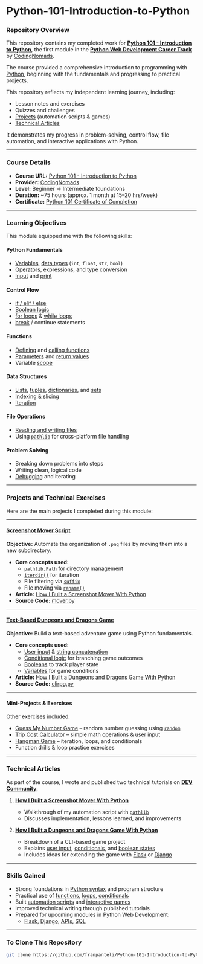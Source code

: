 # Python-101-Introduction-to-Python

### Repository Overview
This repository contains my completed work for **[Python 101 - Introduction to Python](https://codingnomads.com/course/python-101-introduction-to-python)**, the first module in the **[Python Web Development Career Track](https://codingnomads.com/online-courses/python-bootcamp-web-development)** by [CodingNomads](https://codingnomads.com/).  

The course provided a comprehensive introduction to programming with [Python](https://www.python.org/), beginning with the fundamentals and progressing to practical projects.  

This repository reflects my independent learning journey, including:
- Lesson notes and exercises  
- Quizzes and challenges  
- [Projects](#projects-and-technical-exercises) (automation scripts & games)  
- [Technical Articles](#technical-articles)  

It demonstrates my progress in problem-solving, control flow, file automation, and interactive applications with Python.  

---

### Course Details
- **Course URL:** [Python 101 - Introduction to Python](https://codingnomads.com/course/python-101-introduction-to-python)  
- **Provider:** [CodingNomads](https://codingnomads.com/)  
- **Level:** Beginner → Intermediate foundations  
- **Duration:** ~75 hours (approx. 1 month at 15–20 hrs/week)  
- **Certificate:** [Python 101 Certificate of Completion](https://codingnomads.com/course/python-101-introduction-to-python)  

---

### Learning Objectives
This module equipped me with the following skills:

#### Python Fundamentals
- [Variables](https://docs.python.org/3/tutorial/introduction.html#using-python-as-a-calculator), [data types](https://docs.python.org/3/library/stdtypes.html) (`int`, `float`, `str`, `bool`)  
- [Operators](https://docs.python.org/3/library/operator.html), expressions, and type conversion  
- [Input](https://docs.python.org/3/library/functions.html#input) and [print](https://docs.python.org/3/library/functions.html#print)  

#### Control Flow
- [if / elif / else](https://docs.python.org/3/tutorial/controlflow.html#if-statements)  
- [Boolean logic](https://docs.python.org/3/library/stdtypes.html#boolean-operations-and-or-not)  
- [for loops](https://docs.python.org/3/tutorial/controlflow.html#for-statements) & [while loops](https://docs.python.org/3/tutorial/controlflow.html#the-while-statement)  
- [break](https://docs.python.org/3/tutorial/controlflow.html#break-and-continue-statements-and-else-clauses-on-loops) / continue statements  

#### Functions
- [Defining](https://docs.python.org/3/tutorial/controlflow.html#defining-functions) and [calling functions](https://docs.python.org/3/tutorial/controlflow.html#defining-functions)  
- [Parameters](https://docs.python.org/3/glossary.html#term-parameter) and [return values](https://docs.python.org/3/reference/simple_stmts.html#return)  
- Variable [scope](https://docs.python.org/3/reference/executionmodel.html#naming-and-binding)  

#### Data Structures
- [Lists](https://docs.python.org/3/tutorial/datastructures.html#more-on-lists), [tuples](https://docs.python.org/3/tutorial/datastructures.html#tuples-and-sequences), [dictionaries](https://docs.python.org/3/tutorial/datastructures.html#dictionaries), and [sets](https://docs.python.org/3/library/stdtypes.html#set-types-set-frozenset)  
- [Indexing & slicing](https://docs.python.org/3/tutorial/introduction.html#lists)  
- [Iteration](https://docs.python.org/3/tutorial/controlflow.html#for-statements)  

#### File Operations
- [Reading and writing files](https://docs.python.org/3/tutorial/inputoutput.html#reading-and-writing-files)  
- Using [`pathlib`](https://docs.python.org/3/library/pathlib.html) for cross-platform file handling  

#### Problem Solving
- Breaking down problems into steps  
- Writing clean, logical code  
- [Debugging](https://docs.python.org/3/library/pdb.html) and iterating  

---

### Projects and Technical Exercises
Here are the main projects I completed during this module:

---

#### [Screenshot Mover Script](https://github.com/franpanteli/CodingNomads-python-101/tree/main/codingnomads/projects/mover)
**Objective:** Automate the organization of `.png` files by moving them into a new subdirectory.  

- **Core concepts used:**  
  - [`pathlib.Path`](https://docs.python.org/3/library/pathlib.html#pathlib.Path) for directory management  
  - [`iterdir()`](https://docs.python.org/3/library/pathlib.html#pathlib.Path.iterdir) for iteration  
  - File filtering via [`suffix`](https://docs.python.org/3/library/pathlib.html#pathlib.Path.suffix)  
  - File moving via [`rename()`](https://docs.python.org/3/library/pathlib.html#pathlib.Path.rename)  
- **Article:** [How I Built a Screenshot Mover With Python](https://dev.to/fran_panteli/how-i-built-a-screenshot-mover-with-python-14i6)  
- **Source Code:** [mover.py](https://github.com/franpanteli/CodingNomads-python-101/blob/main/codingnomads/projects/mover/mover.py)  

---

#### [Text-Based Dungeons and Dragons Game](https://github.com/franpanteli/CodingNomads-python-101/blob/main/codingnomads/projects/dungeons_and_dragon_game.py/clirpg.py)
**Objective:** Build a text-based adventure game using Python fundamentals.  

- **Core concepts used:**  
  - [User input](https://docs.python.org/3/library/functions.html#input) & [string concatenation](https://docs.python.org/3/library/stdtypes.html#string-methods)  
  - [Conditional logic](https://docs.python.org/3/tutorial/controlflow.html#if-statements) for branching game outcomes  
  - [Booleans](https://docs.python.org/3/library/functions.html#bool) to track player state  
  - [Variables](https://docs.python.org/3/tutorial/introduction.html#numbers) for game conditions  
- **Article:** [How I Built a Dungeons and Dragons Game With Python](https://dev.to/fran_panteli/test-article-lig)  
- **Source Code:** [clirpg.py](https://github.com/franpanteli/CodingNomads-python-101/blob/main/codingnomads/projects/dungeons_and_dragon_game.py/clirpg.py)  

---

#### Mini-Projects & Exercises
Other exercises included:  
- [Guess My Number Game](https://github.com/franpanteli/CodingNomads-python-101/tree/main/codingnomads/projects) – random number guessing using [`random`](https://docs.python.org/3/library/random.html)  
- [Trip Cost Calculator](https://github.com/franpanteli/CodingNomads-python-101/tree/main/codingnomads/projects) – simple math operations & user input  
- [Hangman Game](https://github.com/franpanteli/CodingNomads-python-101/tree/main/codingnomads/projects) – iteration, loops, and conditionals  
- Function drills & loop practice exercises  

---

### Technical Articles
As part of the course, I wrote and published two technical tutorials on **[DEV Community](https://dev.to/)**:  

1. **[How I Built a Screenshot Mover With Python](https://dev.to/fran_panteli/how-i-built-a-screenshot-mover-with-python-14i6)**  
   - Walkthrough of my automation script with [`pathlib`](https://docs.python.org/3/library/pathlib.html)  
   - Discusses implementation, lessons learned, and improvements  

2. **[How I Built a Dungeons and Dragons Game With Python](https://dev.to/fran_panteli/test-article-lig)**  
   - Breakdown of a CLI-based game project  
   - Explains [user input](https://docs.python.org/3/library/functions.html#input), [conditionals](https://docs.python.org/3/tutorial/controlflow.html#if-statements), and [boolean states](https://docs.python.org/3/library/functions.html#bool)  
   - Includes ideas for extending the game with [Flask](https://flask.palletsprojects.com/) or [Django](https://www.djangoproject.com/)  

---

### Skills Gained
- Strong foundations in [Python syntax](https://docs.python.org/3/reference/) and program structure  
- Practical use of [functions](https://docs.python.org/3/tutorial/controlflow.html#defining-functions), [loops](https://docs.python.org/3/tutorial/controlflow.html#for-statements), [conditionals](https://docs.python.org/3/tutorial/controlflow.html#if-statements)  
- Built [automation scripts](https://dev.to/fran_panteli/how-i-built-a-screenshot-mover-with-python-14i6) and [interactive games](https://dev.to/fran_panteli/test-article-lig)  
- Improved technical writing through published tutorials  
- Prepared for upcoming modules in Python Web Development:  
  - [Flask](https://flask.palletsprojects.com/), [Django](https://www.djangoproject.com/), [APIs](https://realpython.com/api-integration-in-python/), [SQL](https://www.postgresql.org/)  

---

### To Clone This Repository
```bash
git clone https://github.com/franpanteli/Python-101-Introduction-to-Python.git
